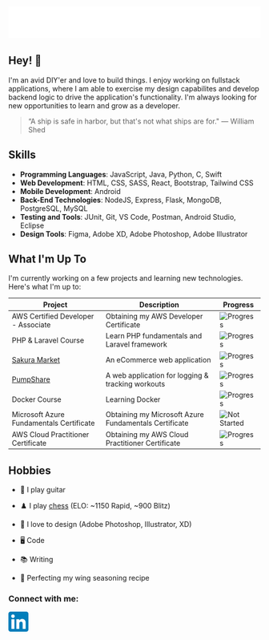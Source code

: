 <div align="center">
  <img src="git_headerGradient.svg"/>
</div>

## Hey! 👋

I'm an avid DIY'er and love to build things. I enjoy working on fullstack applications, where I am able to exercise my design capabilites and develop backend logic to drive the application's functionality. I'm always looking for new opportunities to learn and grow as a developer.

> “A ship is safe in harbor, but that's not what ships are for." — William Shed

## Skills

- **Programming Languages**: JavaScript, Java, Python, C, Swift
- **Web Development**: HTML, CSS, SASS, React, Bootstrap, Tailwind CSS
- **Mobile Development**: Android
- **Back-End Technologies**: NodeJS, Express, Flask, MongoDB, PostgreSQL, MySQL
- **Testing and Tools**: JUnit, Git, VS Code, Postman, Android Studio, Eclipse
- **Design Tools**: Figma, Adobe XD, Adobe Photoshop, Adobe Illustrator

## What I'm Up To

I'm currently working on a few projects and learning new technologies. Here's what I'm up to:

| Project                                                      | Description                                           | Progress                                                                |
| ------------------------------------------------------------ | ----------------------------------------------------- | ----------------------------------------------------------------------- |
| AWS Certified Developer - Associate                          | Obtaining my AWS Developer Certificate                | ![Progress](https://progress-bar.dev/0/?scale=100&width=150&suffix=%)   |
| PHP & Laravel Course                                         | Learn PHP fundamentals and Laravel framework          | ![Progress](https://progress-bar.dev/5/?scale=100&width=150&suffix=%)   |
| [Sakura Market](https://github.com/fredschuck/sakura-market) | An eCommerce web application                          | ![Progress](https://progress-bar.dev/75/?scale=100&width=150&suffix=%)  |
| [PumpShare](https://github.com/lukesnc/pumpshare)            | A web application for logging & tracking workouts     | ![Progress](https://progress-bar.dev/52/?scale=100&width=150&suffix=%)  |
| Docker Course                                                | Learning Docker                                       | ![Progress](https://progress-bar.dev/80/?scale=100&width=150&suffix=%)  |
| Microsoft Azure Fundamentals Certificate                     | Obtaining my Microsoft Azure Fundamentals Certificate | ![Not Started](https://img.shields.io/badge/not%20started-5A5A5A)       |
| AWS Cloud Practitioner Certificate                           | Obtaining my AWS Cloud Practitioner Certificate       | ![Progress](https://progress-bar.dev/100/?scale=100&width=150&suffix=%) |

<!-- > To learn more about what I've already worked on, check out my [progress tracker](). -->

## Hobbies

- 🎸 I play guitar

- ♟️ I play [chess](https://www.chess.com/member/fredschuck) (ELO: ~1150 Rapid, ~900 Blitz)

- 🎨 I love to design (Adobe Photoshop, Illustrator, XD)

- 🖥️ Code

- 📚 Writing

- 🍗 Perfecting my wing seasoning recipe

<h3 align="left">Connect with me:</h3>
<p align="left">
<a href="https://linkedin.com/in/fredschuck" target="blank">
 <img src="LinkedIn_icon.svg" width="40"/>
 </a>
</p>

<!-- <div align="center">
  <br><br>
  <img src="honest-work.jpg" width="40%" />
</div> -->
